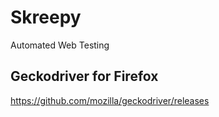 # Skreepy
Automated Web Testing

## Geckodriver for Firefox 
https://github.com/mozilla/geckodriver/releases

